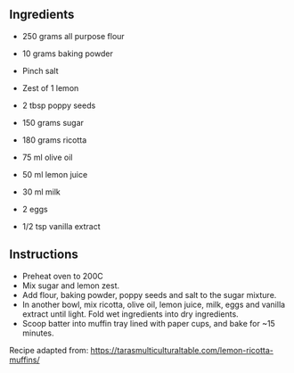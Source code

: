 ## Ingredients

- 250 grams all purpose flour
- 10 grams baking powder
- Pinch salt
- Zest of 1 lemon
- 2 tbsp poppy seeds
- 150 grams sugar

- 180 grams ricotta
- 75 ml olive oil
- 50 ml lemon juice
- 30 ml milk
- 2 eggs
- 1/2 tsp vanilla extract


## Instructions

- Preheat oven to 200C
- Mix sugar and lemon zest.
- Add flour, baking powder, poppy seeds and salt to the sugar mixture.
- In another bowl, mix ricotta, olive oil, lemon juice, milk, eggs and vanilla extract until light. Fold wet ingredients into dry ingredients.
- Scoop batter into muffin tray lined with paper cups, and bake for ~15 minutes.


Recipe adapted from: https://tarasmulticulturaltable.com/lemon-ricotta-muffins/
